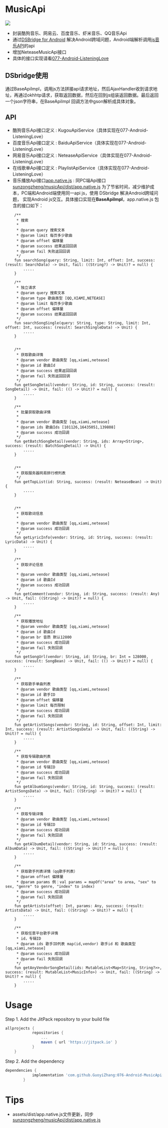 # MusicApi

[![](https://jitpack.io/v/GuoyiZhang/musicapi.svg)](https://jitpack.io/#GuoyiZhang/musicapi)

- 封装酷狗音乐、网易云、百度音乐、虾米音乐、QQ音乐Api
- 通过[DSBridge for Android](https://github.com/wendux/DSBridge-Android) 解决Android跨域问题，Android端解析调用[js音乐API](https://github.com/sunzongzheng/musicApi)的api
- 增加NeteaseMusicApi接口
- 具体的接口实现请看[077-Android-ListeningLove](https://github.com/GuoyiZhang/077-Android-ListeningLove)

## DSbridge使用
通过BaseApiImpl，调用js方法拼接api请求地址，然后AjaxHandler收到请求地址，再通过okhhtp请求，获取返回数据，然后在回到js组装返回数据。最后返回一个json字符串，在BaseApiImpl 回调方法中gson解析成具体对象。

## API
- 酷狗音乐Api接口定义 : KugouApiService（具体实现在077-Android-ListeningLove）
- 百度音乐Api接口定义 : BaiduApiService（具体实现在077-Android-ListeningLove）
- 网易音乐Api接口定义 : NeteaseApiService（具体实现在077-Android-ListeningLove）
- 在线歌单Api接口定义 : PlaylistApiService（具体实现在077-Android-ListeningLove）
- 音乐播放Api接口[app.native.js](musicapi/src/main/assets/dist/app.native.js) : 同PC端Api接口[sunzongzheng/musicApi/dist/app.native.js](https://github.com/sunzongzheng/musicApi/blob/master/dist/app.native.js)
为了节省时间，减少维护成本，PC端和Android端使用同一api js，使用 DSbridge 解决Android跨域问题， 实现Android js交互。具体接口实现在**BaseApiImpl**，app.native.js 包含的接口如下：

```
    /**
     * 搜索
     *
     * @param query 搜索文本
     * @param limit 每页多少歌曲
     * @param offset 偏移量
     * @param success 结果返回回调
     * @param fail 失败返回回调
     */
    fun searchSong(query: String, limit: Int, offset: Int, success: (result: SearchData) -> Unit, fail: ((String?) -> Unit)? = null) {
        .....
    }

    /**
     * 独立请求
     * @param query 搜索文本
     * @param type 歌曲类型 [QQ,XIAMI,NETEASE]
     * @param limit 每页多少歌曲
     * @param offset 偏移量
     * @param success 结果返回回调
     */
    fun searchSongSingle(query: String, type: String, limit: Int, offset: Int, success: (result: SearchSingleData) -> Unit) {
        .....
    }


    /**
     * 获取歌曲详情
     * @param vendor 歌曲类型 [qq,xiami,netease]
     * @param id 歌曲Id
     * @param success 结果返回回调
     * @param fail 失败返回回调
     */
    fun getSongDetail(vendor: String, id: String, success: (result: SongDetail) -> Unit, fail: (() -> Unit)? = null) {
        .....
    }

    /**
     * 批量获取歌曲详情
     *
     * @param vendor 歌曲类型 [qq,xiami,netease]
     * @param ids 歌曲Ids [101126,16435051,139808]
     * @param success 成功回调
     */
    fun getBatchSongDetail(vendor: String, ids: Array<String>, success: (result: BatchSongDetail) -> Unit) {
        .....
    }


    /**
     * 获取服务器网易排行榜列表
     */
    fun getTopList(id: String, success: (result: NeteaseBean) -> Unit) {
        .....
    }


    /**
     * 获取歌词信息
     *
     * @param vendor 歌曲类型 [qq,xiami,netease]
     * @param success 成功回调
     */
    fun getLyricInfo(vendor: String, id: String, success: (result: LyricData) -> Unit) {
        .....
    }

    /**
     * 获取评论信息
     *
     * @param vendor 歌曲类型 [qq,xiami,netease]
     * @param id 歌曲Id
     * @param success 成功回调
     */
    fun getComment(vendor: String, id: String, success: (result: Any) -> Unit, fail: ((String) -> Unit)? = null) {
        .....
    }

    /**
     * 获取播放地址
     * @param vendor 歌曲类型 [qq,xiami,netease]
     * @param id 歌曲Id
     * @param br 音质 默认12800
     * @param success 成功回调
     * @param fail 失败回调
     */
    fun getSongUrl(vendor: String, id: String, br: Int = 128000, success: (result: SongBean) -> Unit, fail: (() -> Unit)? = null) {
        .....
    }

    /**
     * 获取歌手单曲列表
     * @param vendor 歌曲类型 [qq,xiami,netease]
     * @param id 歌手ID
     * @param offset 偏移量
     * @param limit 每页限制
     * @param success 成功回调
     * @param fail 失败回调
     */
    fun getArtistSongs(vendor: String, id: String, offset: Int, limit: Int, success: (result: ArtistSongsData) -> Unit, fail: ((String) -> Unit)? = null) {
        .....
    }

    /**
     * 获取专辑歌曲列表
     * @param vendor 歌曲类型 [qq,xiami,netease]
     * @param id 专辑ID
     * @param success 成功回调
     * @param fail 失败回调
     */
    fun getAlbumSongs(vendor: String, id: String, success: (result: ArtistSongsData) -> Unit, fail: ((String) -> Unit)? = null) {
        .....
    }

    /**
     * 获取专辑详情
     * @param vendor 歌曲类型 [qq,xiami,netease]
     * @param id 专辑ID
     * @param success 成功回调
     * @param fail 失败回调
     */
    fun getAlbumDetail(vendor: String, id: String, success: (result: AlbumData) -> Unit, fail: ((String) -> Unit)? = null) {
        .....
    }

    /**
     * 获取歌手列表详情（qq歌手列表）
     * @param offset 偏移量
     * @param params 例：val params = mapOf("area" to area, "sex" to sex, "genre" to genre, "index" to index)
     * @param success 成功回调
     * @param fail 失败回调
     */
    fun getArtists(offset: Int, params: Any, success: (result: ArtistsData) -> Unit, fail: ((String) -> Unit)? = null) {
        .....
    }

    /**
     * 获取任意平台歌手详情
     * id，专辑ID
     * @param ids 歌手ID列表 map(id,vendor) 歌手id 和 歌曲类型 [qq,xiami,netease]
     * @param success 成功回调
     * @param fail 失败回调
     */
    fun getAnyVendorSongDetail(ids: MutableList<Map<String, String?>>, success: (result: MutableList<MusicInfo>) -> Unit, fail: ((String) -> Unit)? = null) {
        .....
    }
```
 

# Usage

Step 1. Add the JitPack repository to your build file
```gradle
allprojects {
    		repositories {
	    		...
		    	maven { url 'https://jitpack.io' }
		    }
	}
```
Step 2. Add the dependency

```gradle
dependencies {
	        implementation 'com.github.GuoyiZhang:076-Android-MusicApi:1.0.7'
	    }
```

# Tips
- assets/dist/app.native.js文件更新，同步[sunzongzheng/musicApi/dist/app.native.js](https://github.com/sunzongzheng/musicApi/blob/master/dist/app.native.js)

